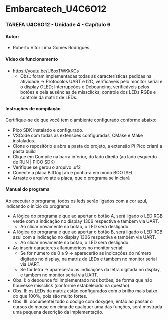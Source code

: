 # Embarcatech_U4C6O12  
### TAREFA U4C6O12 - Unidade 4 - Capítulo 6
#### Autor:
* Roberto Vítor Lima Gomes Rodrigues

#### Vídeo de funcionamento
* https://youtu.be/U6oxTWKkKCs
    * Obs.: foram implementadas todas as características pedidas na atividade -> Protocolos UART e I2C, verificáveis pelo monitor serial e o display OLED; Interrupções e Debouncing, verificáveis pelos botões e pela ausências de missclicks; controle dos LEDs RGBs e controle da matriz de LEDs.

#### Instruções de compilação
Certifique-se de que você tem o ambiente configurado conforme abaixo:
* Pico SDK instalado e configurado.
* VSCode com todas as extensões configuradas, CMake e Make instalados.
* Clone o repositório e abra a pasta do projeto, a extensão Pi Pico criará a pasta build
* Clique em Compile na barra inferior, do lado direito (ao lado esquerdo de RUN | PICO SDK)
* Verifique se gerou o arquivo .uf2
* Conecte a placa BitDogLab e ponha-a em modo BOOTSEL
* Arraste o arquivo até a placa, que o programa se iniciará

#### Manual do programa
Ao executar o programa, todos os leds serão ligados com a cor azul, indicando o início do programa:
* A lógica do programa é que ao apertar o botão A, será ligado o LED RGB verde com a indicação no display 1306 respectiva e também via UART.
    * Ao clicar novamente no botão, o LED será desligado.
* A lógica do programa é que ao apertar o botão B, será ligado o LED RGB azul com a indicação no display 1306 respectiva e também via UART.
    * Ao clicar novamente no botão, o LED será desligado.
* Ao inserir caracteres alfanuméricos no monitor serial:
    * Se for número de 0 a 9 -> aparecerão as indicações do número digitado no display, na matriz de LEDs e também no monitor serial via UART.
    * Se for letra -> aparecerão as indicações da letra digitada no display, e também no monitor serial via UART.
* Obs. I: o debounce foi implementado nos botões, de forma que não houvesse missclick (conforme estabelecido na questão).
* Obs. II: os LEDs da matriz estão configurados com o brilho mais baixo do que 100%, pois são muito fortes.
* Obs. III: documentei todo o código com doxygen, então ao passar o cursos do mouse em cima de qualquer uma das funções, será mostrada uma pequena descrição da implementação.
